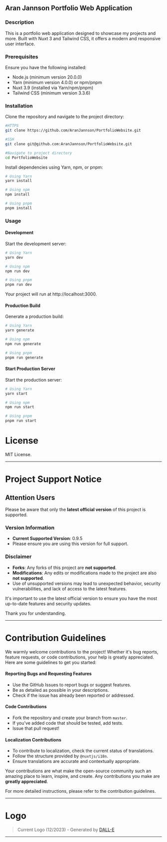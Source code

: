 
## Aran Jannson Portfolio Web Application

### Description

This is a portfolio web application designed to showcase my projects and more. Built with Nuxt 3 and Tailwind CSS, it offers a modern and responsive user interface.

### Prerequisites

Ensure you have the following installed:
- Node.js (minimum version 20.0.0)
- Yarn (minimum version 4.0.0) or npm/pnpm
- Nuxt 3.9 (installed via Yarn/npm/pnpm)
- Tailwind CSS (minimum version 3.3.6)

### Installation

Clone the repository and navigate to the project directory:

```bash
#HTTPS
git clone https://github.com/AranJannson/PortfolioWebsite.git

#SSH
git clone git@github.com:AranJannson/PortfolioWebsite.git

#Navigate to project directory
cd PortfolioWebsite
```

Install dependencies using Yarn, npm, or pnpm:

```bash
# Using Yarn
yarn install

# Using npm
npm install

# Using pnpm
pnpm install
```

### Usage

#### Development

Start the development server:

```bash
# Using Yarn
yarn dev

# Using npm
npm run dev

# Using pnpm
pnpm run dev
```

Your project will run at http://localhost:3000.

#### Production Build

Generate a production build:

```bash
# Using Yarn
yarn generate

# Using npm
npm run generate

# Using pnpm
pnpm run generate
```

#### Start Production Server

Start the production server:

```bash
# Using Yarn
yarn start

# Using npm
npm run start

# Using pnpm
pnpm run start
```

# License
MIT License.

---

# Project Support Notice

## Attention Users

Please be aware that only the **latest official version** of this project is supported.

### Version Information
- **Current Supported Version**: 0.9.5
- Please ensure you are using this version for full support.

### Disclaimer
- **Forks**: Any forks of this project are **not supported**.
- **Modifications**: Any edits or modifications made to the project are also **not supported**.
- Use of unsupported versions may lead to unexpected behavior, security vulnerabilities, and lack of access to the latest features.

It's important to use the latest official version to ensure you have the most up-to-date features and security updates.

Thank you for understanding.

---

# Contribution Guidelines

We warmly welcome contributions to the project! Whether it's bug reports, feature requests, or code contributions, your help is greatly appreciated. Here are some guidelines to get you started:

#### Reporting Bugs and Requesting Features

- Use the GitHub Issues to report bugs or suggest features.
- Be as detailed as possible in your descriptions.
- Check if the issue has already been reported or addressed.

#### Code Contributions

- Fork the repository and create your branch from `master`.
- If you've added code that should be tested, add tests.
- Issue that pull request!

#### Localization Contributions

- To contribute to localization, check the current status of translations.
- Follow the structure provided by `@nuxtjs/i18n`.
- Ensure translations are accurate and contextually appropriate.

Your contributions are what make the open-source community such an amazing place to learn, inspire, and create. Any contributions you make are **greatly appreciated**.

For more detailed instructions, please refer to the contribution guidelines.

---

# Logo

> Current Logo (12/2023) - Generated by [DALL-E](https://chat.openai.com/)

---
